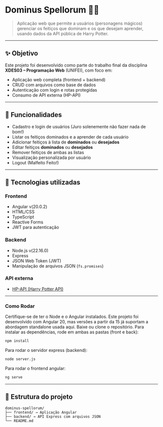 # Dominus Spellorum 🧙‍♂️

> Aplicação web que permite a usuários (personagens mágicos) gerenciar os feitiços que dominam e os que desejam aprender, usando dados da API pública de Harry Potter.

---

## ✨ Objetivo

Este projeto foi desenvolvido como parte do trabalho final da disciplina **XDES03 – Programação Web** (UNIFEI), com foco em:

- Aplicação web completa (frontend + backend)
- CRUD com arquivos como base de dados
- Autenticação com login e rotas protegidas
- Consumo de API externa (HP-API)

---

## 🧪 Funcionalidades

- Cadastro e login de usuários (Juro solenemente não fazer nada de bom!)
- Listar os feitiços dominados e a aprender de cada usuário
- Adicionar feitiços à lista de **dominados** ou **desejados**
- Editar feitiços **dominados** ou **desejados**
- Remover feitiços de ambas as listas
- Visualização personalizada por usuário
- Logout (Malfeito Feito!)

---

## 🧰 Tecnologias utilizadas

### Frontend
- Angular v(20.0.2)
- HTML/CSS
- TypeScript
- Reactive Forms
- JWT para autenticação

### Backend
- Node.js v(22.16.0)
- Express
- JSON Web Token (JWT)
- Manipulação de arquivos JSON (`fs.promises`)

### API externa
- [HP-API (Harry Potter API)](https://hp-api.onrender.com/)

---


### Como Rodar
Certifique-se de ter o Node e o Angular instalados. Este projeto foi desenvolvido com Angular 20, mas versões a partir da 15 já suportam a abordagem standalone usada aqui.
Baixe ou clone o repositório.
Para instalar as dependências, rode em ambas as pastas (front e back):

```bash
npm install
```
Para rodar o servidor express (backend):

```bash
node server.js
```

Para rodar o frontend angular:
```bash
ng serve
```
---

## 📂 Estrutura do projeto

```text
dominus-spellorum/
├── frontend/ → Aplicação Angular
├── backend/ → API Express com arquivos JSON
└── README.md